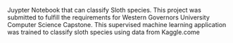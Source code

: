 Juypter Notebook that can classify Sloth species. This project was submitted to fulfill the requirements for Western Governors University Computer Science Capstone. 
This supervised machine learning application was trained to classify sloth species using data from Kaggle.come
